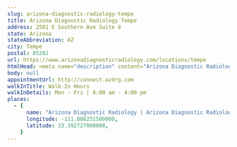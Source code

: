 ```yaml
---
slug: arizona-diagnostic-radiology-tempe
title: Arizona Diagnostic Radiology Tempe
address: 2501 E Southern Ave Suite 8
state: Arizona
stateAbbreviation: AZ
city: Tempe
postal: 85282
url: https://www.arizonadiagnosticradiology.com/locations/tempe
htmlHead: <meta name="description" content="Arizona Diagnostic Radiology - Tempe offers MRI and CT scans including other imaging procedures such as DEXA, Mammography, Ultrasound and X-Ray."><link rel="canonical" href="https://www.arizonadiagnosticradiology.com/locations/tempe" />
body: null
appointmentUrl: http://connect.azdrg.com
walkInTitle: Walk-In Hours
walkInDetails: Mon - Fri | 8:00 am - 4:00 pm
places:
  - {
      name: "Arizona Diagnostic Radiology | Arizona Diagnostic Radiology Tempe",
      longitude: -111.888251500000,
      latitude: 33.392727000000,
    }
---
```

